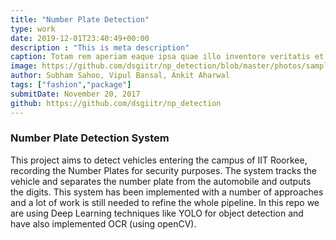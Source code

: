 ```yaml
---
title: "Number Plate Detection"
type: work
date: 2019-12-01T23:40:49+00:00
description : "This is meta description"
caption: Totam rem aperiam eaque ipsa quae illo inventore veritatis et quasi architebetea...
image: https://github.com/dsgiitr/np_detection/blob/master/photos/sample.png
author: Subham Sahoo, Vipul Bansal, Ankit Aharwal
tags: ["fashion","package"]
submitDate: November 20, 2017
github: https://github.com/dsgiitr/np_detection
---
```


### Number Plate Detection System

This project aims to detect vehicles entering the campus of IIT Roorkee, recording the Number Plates for security purposes. The system tracks the vehicle and separates the number plate from the automobile and outputs the digits. This system has been implemented with a number of approaches and a lot of work is still needed to refine the whole pipeline. In this repo we are using Deep Learning techniques like YOLO for object detection and have also implemented OCR (using openCV).